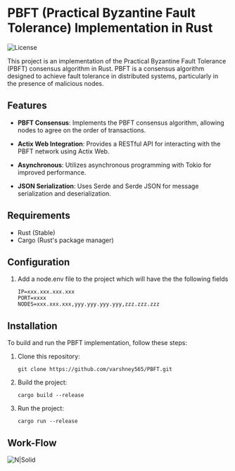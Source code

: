 # PBFT (Practical Byzantine Fault Tolerance) Implementation in Rust

![License](https://img.shields.io/badge/license-MIT-blue.svg)

This project is an implementation of the Practical Byzantine Fault Tolerance (PBFT) consensus algorithm in Rust. PBFT is a consensus algorithm designed to achieve fault tolerance in distributed systems, particularly in the presence of malicious nodes.

## Features

- **PBFT Consensus**: Implements the PBFT consensus algorithm, allowing nodes to agree on the order of transactions.

- **Actix Web Integration**: Provides a RESTful API for interacting with the PBFT network using Actix Web.

- **Asynchronous**: Utilizes asynchronous programming with Tokio for improved performance.

- **JSON Serialization**: Uses Serde and Serde JSON for message serialization and deserialization.

## Requirements

- Rust (Stable)
- Cargo (Rust's package manager)

## Configuration
 
1. Add a node.env file to the project which will have the the following fields

    ```shell
    IP=xxx.xxx.xxx.xxx
    PORT=xxxx
    NODES=xxx.xxx.xxx,yyy.yyy.yyy.yyy,zzz.zzz.zzz
    ```

## Installation

To build and run the PBFT implementation, follow these steps:

1. Clone this repository:

   ```shell
   git clone https://github.com/varshney565/PBFT.git
    ```
2. Build the project:
    ```shell
    cargo build --release
    ```
3. Run the project:
    ```shell
    cargo run --release
    ```
## Work-Flow
![N|Solid](https://github.com/varshney565/IMAGES/blob/main/hello.png)
